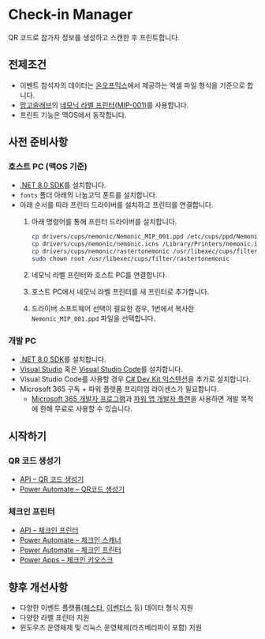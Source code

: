 # Check-in Manager

QR 코드로 참가자 정보를 생성하고 스캔한 후 프린트합니다.

## 전제조건

* 이벤트 참석자의 데이터는 [온오프믹스](https://onoffmix.com/)에서 제공하는 엑셀 파일 형식을 기준으로 합니다.
* [망고슬래브](https://mangoslab.com)의 [네모닉 라벨 프린터(MIP-001)](https://nemonicbiz.com/product/%eb%84%a4%eb%aa%a8%eb%8b%89%eb%9d%bc%eb%b2%a8-%eb%9d%bc%eb%b2%a8%ed%94%84%eb%a6%b0%ed%84%b0-%eb%9d%bc%eb%b2%a8-3x2%ec%9d%b8%ec%b9%98-%ec%9a%a9%ec%a7%80%ec%a0%9c%ea%b3%b5/)를 사용합니다.
* 프린트 기능은 맥OS에서 동작합니다.

## 사전 준비사항

### 호스트 PC (맥OS 기준)

* [.NET 8.0 SDK](https://dotnet.microsoft.com/ko-kr/download/dotnet/8.0)를 설치합니다.
* `fonts` 폴더 아래의 나눔고딕 폰트를 설치합니다.
* 아래 순서를 따라 프린터 드라이버를 설치하고 프린터를 연결합니다.
  1. 아래 명령어를 통해 프린터 드라이버를 설치합니다.

     ```bash
     cp drivers/cups/nemonic/Nemonic_MIP_001.ppd /etc/cups/ppd/Nemonic_MIP_001.ppd
     cp drivers/cups/nemonic/nemonic.icns /Library/Printers/nemonic.icns
     cp drivers/cups/nemonic/rastertonemonic /usr/libexec/cups/filter/rastertonemonic
     sudo chown root /usr/libexec/cups/filter/rastertonemonic
     ```

  2. 네모닉 라벨 프린터와 호스트 PC를 연결합니다.
  3. 호스트 PC에서 네모닉 라벨 프린터를 새 프린터로 추가합니다.
  4. 드라이버 소프트웨어 선택이 필요한 경우, 1번에서 복사한 `Nemonic_MIP_001.ppd` 파일을 선택합니다.

### 개발 PC

* [.NET 8.0 SDK](https://dotnet.microsoft.com/ko-kr/download/dotnet/8.0)를 설치합니다.
* [Visual Studio](https://visualstudio.microsoft.com/downloads) 혹은 [Visual Studio Code](https://code.visualstudio.com)를 설치합니다.
* Visual Studio Code를 사용할 경우 [C# Dev Kit 익스텐션](https://marketplace.visualstudio.com/items?itemName=ms-dotnettools.csdevkit)을 추가로 설치합니다.
* Microsoft 365 구독 + 파워 플랫폼 프리미엄 라이센스가 필요합니다.
  * [Microsoft 365 개발자 프로그램](https://learn.microsoft.com/ko-kr/office/developer-program/microsoft-365-developer-program)과 [파워 앱 개발자 플랜](https://learn.microsoft.com/ko-kr/power-platform/developer/plan)을 사용하면 개발 목적에 한해 무료로 사용할 수 있습니다.

## 시작하기

### QR 코드 생성기

* [API &ndash; QR 코드 생성기](./docs/api-qrcode-generator.md)
* [Power Automate &ndash; QR코드 생성기](./docs/pau-qrcode-generator.md)

### 체크인 프린터

* [API &ndash; 체크인 프린터](./docs/api-checkin-printer.md)
* [Power Automate &ndash; 체크인 스캐너](./docs/pau-checkin-scanner.md)
* [Power Automate &ndash; 체크인 프린터](./docs/pau-checkin-printer.md)
* [Power Apps &ndash; 체크인 키오스크](./docs/paa-checkin-kiosk.md)

## 향후 개선사항

* 다양한 이벤트 플랫폼([페스타](https://festa.io), [이벤터스](https://event-us.kr) 등) 데이터 형식 지원
* 다양한 라벨 프린터 지원
* 윈도우즈 운영체제 및 리눅스 운영체제(라즈베리파이 포함) 지원
